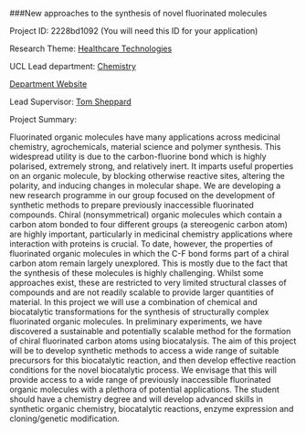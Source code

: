 ###New approaches to the synthesis of novel fluorinated molecules

Project ID: 2228bd1092
(You will need this ID for your application)

Research Theme: [Healthcare Technologies](../themes/healthcare-technologies.md)

UCL Lead department: [Chemistry](../departments/chemistry.md)

[Department Website](https://www.ucl.ac.uk/chemistry)

Lead Supervisor: [Tom Sheppard](https://iris.ucl.ac.uk/iris/browse/profile?upi=TSHEP42)

Project Summary:

Fluorinated organic molecules have many applications across medicinal chemistry, agrochemicals, material science and polymer synthesis. This widespread utility is due to the carbon-fluorine bond which is highly polarised, extremely strong, and relatively inert. It imparts useful properties on an organic molecule, by blocking otherwise reactive sites, altering the polarity, and inducing changes in molecular shape. We are developing a new research programme in our group focused on the development of synthetic methods to prepare previously inaccessible fluorinated compounds. Chiral (nonsymmetrical) organic molecules which contain a carbon atom bonded to four different groups (a stereogenic carbon atom) are highly important, particularly in medicinal chemistry applications where interaction with proteins is crucial. To date, however, the properties of fluorinated organic molecules in which the C-F bond forms part of a chiral carbon atom remain largely unexplored. This is mostly due to the fact that the synthesis of these molecules is highly challenging. Whilst some approaches exist, these are restricted to very limited structural classes of compounds and are not readily scalable to provide larger quantities of material. In this project we will use a combination of chemical and biocatalytic transformations for the synthesis of structurally complex fluorinated organic molecules. In preliminary experiments, we have discovered a sustainable and potentially scalable method for the formation of chiral fluorinated carbon atoms using biocatalysis. The aim of this project will be to develop synthetic methods to access a wide range of suitable precursors for this biocatalytic reaction, and then develop effective reaction conditions for the novel biocatalytic process. We envisage that this will provide access to a wide range of previously inaccessible fluorinated organic molecules with a plethora of potential applications. The student should have a chemistry degree and will develop advanced skills in synthetic organic chemistry, biocatalytic reactions, enzyme expression and cloning/genetic modification.